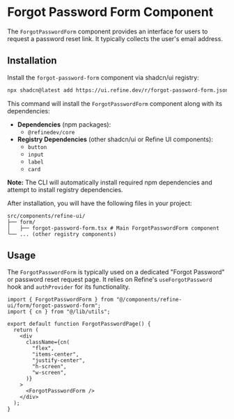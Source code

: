 # Forgot Password Form Component

The `ForgotPasswordForm` component provides an interface for users to request a password reset link. It typically collects the user's email address.

## Installation

Install the `forgot-password-form` component via shadcn/ui registry:

```bash
npx shadcn@latest add https://ui.refine.dev/r/forgot-password-form.json
```

This command will install the `ForgotPasswordForm` component along with its dependencies:

- **Dependencies** (npm packages):
  - `@refinedev/core`
- **Registry Dependencies** (other shadcn/ui or Refine UI components):
  - `button`
  - `input`
  - `label`
  - `card`

**Note:** The CLI will automatically install required npm dependencies and attempt to install registry dependencies.

After installation, you will have the following files in your project:

```
src/components/refine-ui/
├── form/
│   ├── forgot-password-form.tsx # Main ForgotPasswordForm component
└── ... (other registry components)
```

## Usage

The `ForgotPasswordForm` is typically used on a dedicated "Forgot Password" or password reset request page. It relies on Refine's `useForgotPassword` hook and `authProvider` for its functionality.

```tsx
import { ForgotPasswordForm } from "@/components/refine-ui/form/forgot-password-form";
import { cn } from "@/lib/utils";

export default function ForgotPasswordPage() {
  return (
    <div
      className={cn(
        "flex",
        "items-center",
        "justify-center",
        "h-screen",
        "w-screen",
      )}
    >
      <ForgotPasswordForm />
    </div>
  );
}
```
